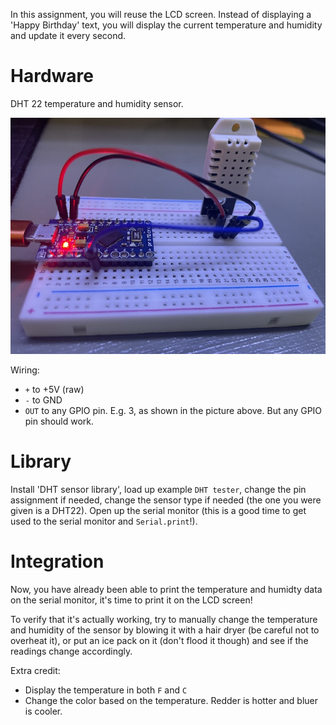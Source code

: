 In this assignment, you will reuse the LCD screen. Instead of displaying a 'Happy Birthday' text, you will display the current temperature and humidity and update it every second.

# Hardware

DHT 22 temperature and humidity sensor.

![DHT22](./IMG_1556.jpeg)

Wiring:
* `+` to +5V (raw)
* `-` to  GND
* `OUT` to any GPIO pin. E.g. 3, as shown in the picture above. But any GPIO pin should work.

# Library

Install 'DHT sensor library', load up example `DHT tester`, change the pin assignment if needed, change the sensor type if needed (the one you were given is a DHT22). Open up the serial monitor (this is a good time to get used to the serial monitor and `Serial.print`!).

# Integration

Now, you have already been able to print the temperature and humidty data on the serial monitor, it's time to print it on the LCD screen!

To verify that it's actually working, try to manually change the temperature and humidity of the sensor by blowing it with a hair dryer (be careful not to overheat it), or put an ice pack on it (don't flood it though) and see if the readings change accordingly.

Extra credit:

* Display the temperature in both `F` and `C`
* Change the color based on the temperature. Redder is hotter and bluer is cooler.